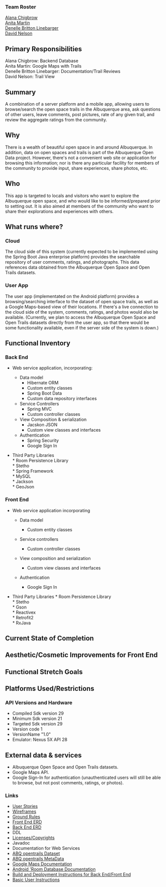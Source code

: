 ### Team Roster 
[Alana Chigbrow](https://github.com/achigbrow)   
[Anita Martin](https://github.com/anita-martin5703)   
[Denelle Britton Linebarger](https://github.com/DBrittonLinebarger)   
[David Nelson](https://github.com/djpn/)  

## Primary Responsibilities  
 Alana Chigbrow: Backend Database  
 Anita Martin: Google Maps with Trails    
 Denelle Britton Linebarger: Documentation/Trail Reviews    
 David Nelson: Trail View   
 

## Summary

A combination of a server platform and a mobile app, allowing users to browse/search the open space trails in the Albuquerque area, ask questions of other users, leave comments, post pictures, rate of any given trail, and review the aggregate ratings from the community.

## Why

There is a wealth of beautiful open space in and around Albuquerque. In addition, data on open spaces and trails is part of the Albuquerque Open Data project. However, there's not a convenient web site or application for browsing this information; nor is there any particular facility for members of the community to provide input, share experiences, share photos, etc.

## Who

This app is targeted to locals and visitors who want to explore the Albuquerque open space, and who would like to be informed/prepared prior to setting out. It is also aimed at members of the community who want to share their explorations and experiences with others.

## What runs where?
### Cloud

The cloud side of this system (currently expected to be implemented using the Spring Boot Java enterprise platform) provides the searchable repository of user comments, ratings, and photographs. This data references data obtained from the Albuquerque Open Space and Open Trails datasets.

### User App

The user app (implementated on the Android platform) provides a browsing/searching interface to the dataset of open space trails, as well as a Google Maps-based view of their locations. If there's a live connection to the cloud side of the system, comments, ratings, and photos would also be available. (Currently, we plan to access the Albuquerque Open Space and Open Trails datasets directly from the user app, so that there would be some functionality available, even if the server side of the system is down.)


## Functional Inventory  

### Back End    

- Web service application, incorporating:   
    * Data model    
      * Hibernate ORM    
      * Custom entity classes   
      * Spring Boot Data    
      * Custom data repository interfaces    
   * Service Controllers  
       * Spring MVC  
       * Custom controller classes  
   * View Composition & serialization  
      * Jacskon JSON  
       * Custom view classes and interfaces  
   * Authentication  
        * Spring Security  
        * Google Sign In


- Third Party Libraries  
        * Room Persistence Library        
        * Stetho      
        * Spring Framework      
        * MySQL      
        * Jackson  
        * GeoJson  


### Front End   

* Web service application incorporating
    * Data model 
      * Custom entity classes 

   * Service controllers   
      * Custom controller classes  

   * View composition and serialization 
      * Custom view classes and interfaces

   * Authentication  
      * Google Sign In



* Third Party Libraries
      * Room Persistence Library  
      * Stetho  
      * Gson  
      * Reactivex  
      * Retrofit2  
      * RxJava  
      

## Current State of Completion  


## Aesthetic/Cosmetic Improvements for Front End  

## Functional Stretch Goals  


## Platforms Used/Restrictions


### API Versions and Hardware   
* Compiled Sdk version 29  
* Minimum Sdk version 21  
* Targeted Sdk version 29  
* Version code 1  
* VersionName "1.0"  
* Emulator: Nexus 5X API 28  



## External data & services

* Albuquerque Open Space and Open Trails datasets.
* Google Maps API.
* Google Sign-In for authentication (unauthenticated users will still be able to browse, but not post comments, ratings, or photos).    



### Links

* [User Stories](docs/user-stories.md)
* [Wireframes](docs/wireframes.md)
* [Ground Rules](docs/ground-rules.md)
* [Front End ERD](docs/FrontEndERD080719.png)
* [Back End ERD](docs/BackEndERD080719.png)  
* DDL
* [Licenses/Copyrights](docs/licenses-and-copyrights.md)
* Javadoc  
* Documentation for Web Services   
* [ABQ opentrails Dataset](http://data.cabq.gov/community/opentrails/trail_segments.geojson)  
* [ABQ opentrails MetaData](http://data.cabq.gov/community/opentrails/MetaData.pdf/)  
* [Google Maps Documentation](https://developers.google.com/maps/documentation/android-sdk/intro)  
* [Android 'Room Database Documentation](https://developer.android.com/topic/libraries/architecture/room)  
* [Build and Deployment Instructions for Back End/Front End](docs/build_user_instructions.md)
* [Basic User Instructions](docs/user_instructions.md)
